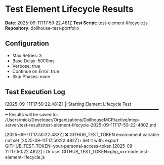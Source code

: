 # Test Element Lifecycle Results

**Date**: 2025-09-11T17:50:22.481Z
**Test Script**: test-element-lifecycle.js
**Repository**: dollhouse-test-portfolio

## Configuration
- Max Retries: 3
- Base Delay: 5000ms
- Verbose: true
- Continue on Error: true
- Skip Phases: none

## Test Execution Log

[2025-09-11T17:50:22.481Z] 🧪 Starting Element Lifecycle Test
━━━━━━━━━━━━━━━━━━━━━━━━━━━━━━━━━━━━━━━━━━━━━━━━━━━━━━━━━━━━
Results will be saved to: /Users/mick/Developer/Organizations/DollhouseMCP/active/mcp-server/test-results/test-element-lifecycle-2025-09-11T17-50-22-480Z.md

[2025-09-11T17:50:22.482Z] ❌ GITHUB_TEST_TOKEN environment variable not set
[2025-09-11T17:50:22.482Z] ℹ️  Set it with: export GITHUB_TEST_TOKEN=your-personal-access-token
[2025-09-11T17:50:22.482Z] ℹ️  Or use: GITHUB_TEST_TOKEN=ghp_xxx node test-element-lifecycle.js
